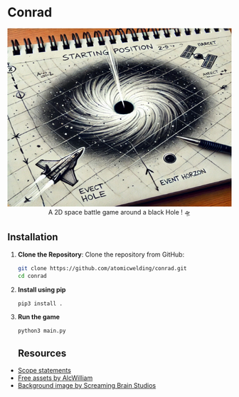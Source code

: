 # Conrad

<p align="center">
   <img src="resources/2.jpg" width="600" height="400"></img> <br>
   A 2D space battle game around a black Hole ! 🛸

</p>


## Installation 


1. **Clone the Repository**:
   Clone the repository from GitHub:

   ```bash
   git clone https://github.com/atomicwelding/conrad.git
   cd conrad
   ```
   
2. **Install using pip**
   ```bash
   pip3 install .
   ```

3. **Run the game**
   ```bash
   python3 main.py
   ```


   ## Resources

- [Scope statements](resources/scope-statements.pdf)
- [Free assets by AlcWilliam](https://pixel-by-pixel.itch.io/alcwilliam-space-ship-pack)
- [Background image by Screaming Brain Studios](https://screamingbrainstudios.itch.io/seamless-space-backgrounds)


